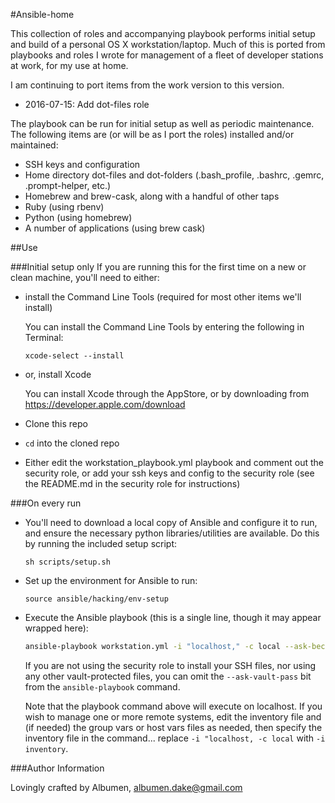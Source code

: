 #Ansible-home

This collection of roles and accompanying playbook performs initial setup and build of a personal OS X workstation/laptop. Much of this is ported from playbooks and roles I wrote for management of a fleet of developer stations at work, for my use at home. 

I am continuing to port items from the work version to this version.
- 2016-07-15: Add dot-files role

The playbook can be run for initial setup as well as periodic maintenance. The following items are (or will be as I port the roles) installed and/or maintained:
- SSH keys and configuration
- Home directory dot-files and dot-folders (.bash_profile, .bashrc, .gemrc, .prompt-helper, etc.)
- Homebrew and brew-cask, along with a handful of other taps
- Ruby (using rbenv)
- Python (using homebrew)
- A number of applications (using brew cask)

##Use

###Initial setup only
If you are running this for the first time on a new or clean machine, you'll need to either:
- install the Command Line Tools (required for most other items we'll install)

    You can install the Command Line Tools by entering the following in Terminal:
	```
	xcode-select --install
	```
        
- or, install Xcode

    You can install Xcode through the AppStore, or by downloading from https://developer.apple.com/download

- Clone this repo
- ```cd``` into the cloned repo
- Either edit the workstation_playbook.yml playbook and comment out the security role, or add your ssh keys and config to the security role (see the README.md in the security role for instructions)

###On every run
- You'll need to download a local copy of Ansible and configure it to run, and ensure the necessary python libraries/utilities are available. Do this by running the included setup script:
    ```
    sh scripts/setup.sh
    ```
 
- Set up the environment for Ansible to run:
	```
    source ansible/hacking/env-setup
    ```
- Execute the Ansible playbook (this is a single line, though it may appear wrapped here):

    ```bash
    ansible-playbook workstation.yml -i "localhost," -c local --ask-become-pass --ask-vault-pass
    ```
    If you are not using the security role to install your SSH files, nor using any other vault-protected files, you can omit the ```--ask-vault-pass``` bit from the ```ansible-playbook``` command.
    
	Note that the playbook command above will execute on localhost. If you wish to manage one or more remote systems, edit the inventory file and (if needed) the group vars or host vars files as needed, then specify the inventory file in the command... replace ```-i "localhost, -c local``` with ```-i inventory```.


###Author Information

Lovingly crafted by Albumen, albumen.dake@gmail.com

